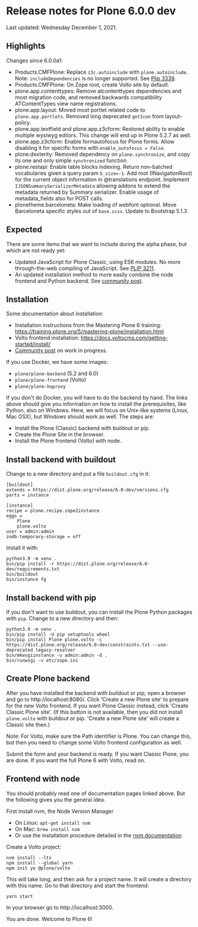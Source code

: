 # Release notes for Plone 6.0.0 dev

Last updated: Wednesday December 1, 2021.

## Highlights

Changes since 6.0.0a1:

- Products.CMFPlone: Replace `z3c.autoinclude` with `plone.autoinclude`.  Note: ``includeDependencies`` is no longer supported.  See [Plip 3339](https://github.com/plone/Products.CMFPlone/issues/3339).
- Products.CMFPlone: On Zope root, create Volto site by default.
- plone.app.contenttypes: Remove atcontenttypes dependencies and most migration code, and removed backwards compatibility ATContentTypes view name registrations.
- plone.app.layout: Moved most portlet related code to `plone.app.portlets`.  Removed long deprecated `getIcon` from layout-policy.
- plone.app.textfield and plone.app.z3cform: Restored ability to enable multiple wysiwyg editors. This change will end up in Plone 5.2.7 as well.
- plone.app.z3cform: Enable formautofocus for Plone forms. Allow disabling it for specific forms with `enable_autofocus = False`.
- plone.dexterity: Removed dependency on `plone.synchronize`, and copy its one and only simple `synchronized` function.
- plone.restapi: Enable table blocks indexing. Return non-batched vocabularies given a query param `b_size=-1`.  Add root (INavigationRoot) for the current object information in @translations endpoint. Implement `IJSONSummarySerializerMetadata` allowing addons to extend the metadata returned by Summary serializer. Enable usage of metadata_fields also for POST calls.
- plonetheme.barceloneta: Make loading of webfont optional. Move Barceloneta specific styles out of `base.scss`. Update to Bootstrap 5.1.3.


## Expected

There are some items that we want to include during the alpha phase, but which are not ready yet:

- Updated JavaScript for Plone Classic, using ES6 modules.  No more through-the-web compiling of JavaScript. See [PLIP 3211](https://github.com/plone/Products.CMFPlone/issues/3211).
- An updated installation method to more easily combine the node frontend and Python backend. See [community post](https://community.plone.org/t/our-pip-based-development-workflow-for-plone/14562).


## Installation

Some documentation about installation:

- Installation instructions from the Mastering Plone 6 training:
  https://training.plone.org/5/mastering-plone/installation.html
- Volto frontend installation:
  https://docs.voltocms.com/getting-started/install/
- [Community post](https://community.plone.org/t/our-pip-based-development-workflow-for-plone/14562) on work in progress.

If you use Docker, we have some images:

- `plone/plone-backend` (5.2 and 6.0)
- `plone/plone-frontend` (Volto)
- `plone/plone-haproxy`

If you don't do Docker, you will have to do the backend by hand.
The links above should give you information on how to install the prerequisites, like Python, also on Windows.
Here, we will focus on Unix-like systems (Linux, Mac OSX), but Windows should work as well.
The steps are:

* Install the Plone (Classic) backend with buildout or pip.
* Create the Plone Site in the browser.
* Install the Plone frontend (Volto) with node.


## Install backend with buildout

Change to a new directory and put a file `buildout.cfg` in it:

```
[buildout]
extends = https://dist.plone.org/release/6.0-dev/versions.cfg
parts = instance

[instance]
recipe = plone.recipe.zope2instance
eggs =
    Plone
    plone.volto
user = admin:admin
zodb-temporary-storage = off
```

Install it with:

```
python3.9 -m venv .
bin/pip install -r https://dist.plone.org/release/6.0-dev/requirements.txt
bin/buildout
bin/instance fg
```


## Install backend with pip

If you don't want to use buildout, you can install the Plone Python packages with `pip`.
Change to a new directory and then:

```
python3.9 -m venv .
bin/pip install -U pip setuptools wheel
bin/pip install Plone plone.volto -c https://dist.plone.org/release/6.0-dev/constraints.txt --use-deprecated legacy-resolver
bin/mkwsgiinstance -u admin:admin -d .
bin/runwsgi -v etc/zope.ini
```


## Create Plone backend

After you have installed the backend with buildout or pip, open a browser and go to http://localhost:8080/.
Click 'Create a new Plone site' to prepare for the new Volto frontend.
If you want Plone Classic instead, click 'Create Classic Plone site'.
(If this button is not available, then you did not install `plone.volto` with buildout or pip. 'Create a new Plone site' will create a Classic site then.)

Note: For Volto, make sure the Path identifier is Plone.  You can change this, but then you need to change some Volto frontend configuration as well.

Submit the form and your backend is ready.
If you want Classic Plone, you are done.
If you want the full Plone 6 with Volto, read on.


## Frontend with node

You should probably read one of documentation pages linked above.
But the following gives you the general idea.

First install nvm, the Node Version Manager

* On Linux: `apt-get install nvm`
* On Mac: `brew install nvm`
* Or use the installation procedure detailed in the [nvm documentation](https://github.com/nvm-sh/nvm)

Create a Volto project:

```
nvm install --lts
npm install --global yarn
npm init yo @plone/volto
```

This will take long, and then ask for a project name.
It will create a directory with this name.
Go to that directory and start the frontend:

```
yarn start
```

In your browser go to http://localhost:3000.

You are done.  Welcome to Plone 6!
